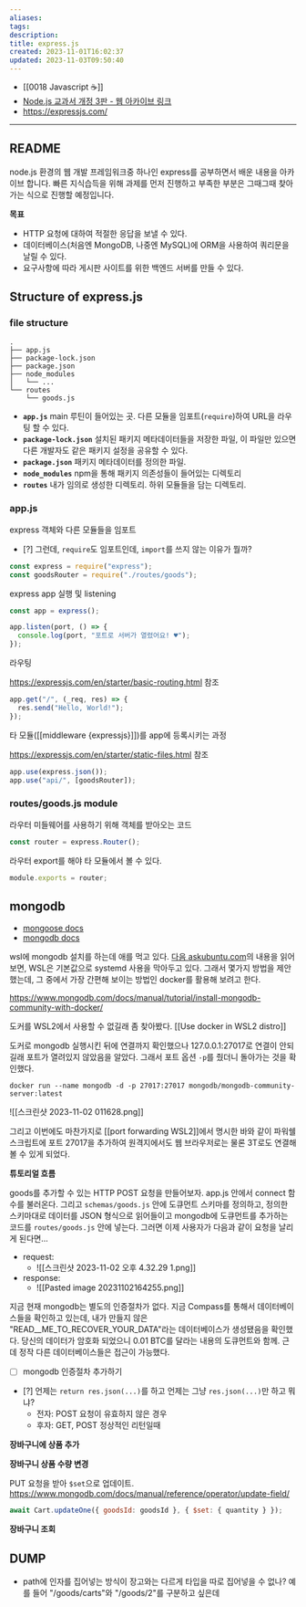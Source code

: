 ```yaml
---
aliases: 
tags: 
description:
title: express.js
created: 2023-11-01T16:02:37
updated: 2023-11-03T09:50:40
---
```

- [[0018 Javascript ☕️]]
- [Node.js 교과서 개정 3판 - 웹 아카이브 링크](https://thebook.io/080334/)
- <https://expressjs.com/>
___

## README

node.js 환경의 웹 개발 프레임워크중 하나인 express를 공부하면서 배운 내용을 아카이브 합니다. 빠른 지식습득을 위해 과제를 먼저 진행하고 부족한 부분은 그때그때 찾아가는 식으로 진행할 예정입니다.

**목표**

- HTTP 요청에 대하여 적절한 응답을 보낼 수 있다.
- 데이터베이스(처음엔 MongoDB, 나중엔 MySQL)에 ORM을 사용하여 쿼리문을 날릴 수 있다.
- 요구사항에 따라 게시판 사이트를 위한 백엔드 서버를 만들 수 있다.

## Structure of express.js

### file structure

```
.
├── app.js
├── package-lock.json
├── package.json
├── node_modules
│   └── ...
└── routes
    └── goods.js
```

- **`app.js`** main 루틴이 들어있는 곳. 다른 모듈을 임포트(`require`)하여 URL을 라우팅 할 수 있다.
- **`package-lock.json`** 설치된 패키지 메타데이터들을 저장한 파일, 이 파일만 있으면 다른 개발자도 같은 패키지 설정을 공유할 수 있다.
- **`package.json`** 패키지 메타데이터를 정의한 파일. 
- **`node_modules`** npm을 통해 패키지 의존성들이 들어있는 디렉토리
- **`routes`** 내가 임의로 생성한 디렉토리. 하위 모듈들을 담는 디렉토리.

### app.js

express 객체와 다른 모듈들을 임포트

- [?] 그런데, `require`도 임포트인데, `import`를 쓰지 않는 이유가 뭘까?

```js
const express = require("express");
const goodsRouter = require("./routes/goods");
```

express app 실행 및 listening

```js
const app = express();

app.listen(port, () => {
  console.log(port, "포트로 서버가 열렸어요! ♥️");
});
```

라우팅

<https://expressjs.com/en/starter/basic-routing.html> 참조

```js
app.get("/", (_req, res) => {
  res.send("Hello, World!");
});
```

타 모듈([[middleware {expressjs}]])를 app에 등록시키는 과정

<https://expressjs.com/en/starter/static-files.html> 참조

```js
app.use(express.json());
app.use("api/", [goodsRouter]);
```

### routes/goods.js module

라우터 미들웨어를 사용하기 위해 객체를 받아오는 코드

```js
const router = express.Router();
```

라우터 export를 해야 타 모듈에서 볼 수 있다.

```js
module.exports = router;
```

## mongodb

- [mongoose docs](https://mongoosejs.com/docs/)
- [mongodb docs](https://www.mongodb.com/docs/)

wsl에 mongodb 설치를 하는데 애를 먹고 있다. [다음 askubuntu.com](https://askubuntu.com/questions/1379425/system-has-not-been-booted-with-systemd-as-init-system-pid-1-cant-operate)의 내용을 읽어보면, WSL은 기본값으로 systemd 사용을 막아두고 있다. 그래서 몇가지 방법을 제안했는데, 그 중에서 가장 간편해 보이는 방법인 docker를 활용해 보려고 한다.

<https://www.mongodb.com/docs/manual/tutorial/install-mongodb-community-with-docker/>

도커를 WSL2에서 사용할 수 없길래 좀 찾아봤다. [[Use docker in WSL2 distro]]

도커로 mongodb 실행시킨 뒤에 연결까지 확인했으나 127.0.0.1:27017로 연결이 안되길래 포트가 열려있지 않았음을 알았다. 그래서 포트 옵션 `-p`를 줬더니 돌아가는 것을 확인했다.

```
docker run --name mongodb -d -p 27017:27017 mongodb/mongodb-community-server:latest
```

![[스크린샷 2023-11-02 011628.png]]

그리고 이번에도 마찬가지로 [[port forwarding WSL2]]에서 명시한 바와 같이 파워쉘 스크립트에 포트 27017을 추가하여 원격지에서도 웹 브라우저로는 물론 3T로도 연결해 볼 수 있게 되었다.

**튜토리얼 흐름**

goods를 추가할 수 있는 HTTP POST 요청을 만들어보자. app.js 안에서 connect 함수를 불러온다. 그리고 `schemas/goods.js` 안에 도큐먼트 스키마를 정의하고, 정의한 스키마대로 데이터를 JSON 형식으로 읽어들이고 mongodb에 도큐먼트를 추가하는 코드를 `routes/goods.js` 안에 넣는다. 그러면 이제 사용자가 다음과 같이 요청을 날리게 된다면...

- request: 
	- ![[스크린샷 2023-11-02 오후 4.32.29 1.png]]
- response:
	- ![[Pasted image 20231102164255.png]]

지금 현재 mongodb는 별도의 인증절차가 없다. 지금 Compass를 통해서 데이터베이스들을 확인하고 있는데, 내가 만들지 않은 "READ__ME_TO_RECOVER_YOUR_DATA"라는 데이터베이스가 생성됐음을 확인했다. 당신의 데이터가 암호화 되었으니 0.01 BTC를 달라는 내용의 도큐먼트와 함께. 근데 정작 다른 데이터베이스들은 접근이 가능했다. 

- [ ] mongodb 인증절차 추가하기

- [?] 언제는 `return res.json(...)`를 하고 언제는 그냥 `res.json(...)`만 하고 뭐냐?
	- 전자: POST 요청이 유효하지 않은 경우
	- 후자: GET, POST 정상적인 리턴일때

**장바구니에 상품 추가**

**장바구니 상품 수량 변경**

PUT 요청을 받아 `$set`으로 업데이트.  <https://www.mongodb.com/docs/manual/reference/operator/update-field/>

```js
await Cart.updateOne({ goodsId: goodsId }, { $set: { quantity } });
```

**장바구니 조회**

## DUMP

- path에 인자를 집어넣는 방식이 장고와는 다르게 타입을 따로 집어넣을 수 없나? 예를 들어 "/goods/carts"와 "/goods/2"를 구분하고 싶은데
